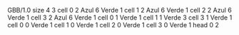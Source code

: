 <gs-board without-header> GBB/1.0
size 4 3
cell 0 2 Azul 6 Verde 1 
cell 1 2 Azul 6 Verde 1 
cell 2 2 Azul 6 Verde 1 
cell 3 2 Azul 6 Verde 1 
cell 0 1 Verde 1 
cell 1 1 Verde 3 
cell 3 1 Verde 1 
cell 0 0 Verde 1 
cell 1 0 Verde 1 
cell 2 0 Verde 1 
cell 3 0 Verde 1 
head 0 2 </gs-board>